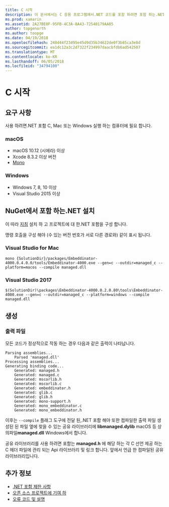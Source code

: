 ```yaml
---
title: C 시작
description: 이 문서에서는 C 응용 프로그램에서.NET 코드를 포함 하려면 포함 하는.NET을 사용 하는 방법에 설명 합니다. Mac.에 대 한 Visual Studio 2017와 Visual Studio에 포함 하는.NET을 사용 하는 방법에 설명
ms.prod: xamarin
ms.assetid: 2A27BE0F-95FB-4C3A-8A43-72540179AA85
author: topgenorth
ms.author: toopge
ms.date: 04/19/2018
ms.openlocfilehash: 248d44f23495e45d9d35b34622de0f3b85ca3e8d
ms.sourcegitcommit: ea1dc12a3c2d7322f234997daacbfdb6ad542507
ms.translationtype: MT
ms.contentlocale: ko-KR
ms.lasthandoff: 06/05/2018
ms.locfileid: "34794100"
---
```

# <a name="getting-started-with-c"></a>C 시작

## <a name="requirements"></a>요구 사항

사용 하려면.NET 포함 C, Mac 또는 Windows 실행 하는 컴퓨터에 필요 합니다.

### <a name="macos"></a>macOS

* macOS 10.12 (시에라) 이상
* Xcode 8.3.2 이상 버전
* [Mono](http://www.mono-project.com/download/)

### <a name="windows"></a>Windows

* Windows 7, 8, 10 이상
* Visual Studio 2015 이상

## <a name="installing-net-embedding-from-nuget"></a>NuGet에서 포함 하는.NET 설치

이 따라 [지침](~/tools/dotnet-embedding/get-started/install/install.md) 설치 하 고 프로젝트에 대 한.NET 포함을 구성 합니다.

명령 호출을 구성 해야 (수 있는 버전 번호가 서로 다른 경로와) 같이 표시 됩니다.

### <a name="visual-studio-for-mac"></a>Visual Studio for Mac

```shell
mono {SolutionDir}/packages/Embeddinator-4000.0.4.0.0/tools/Embeddinator-4000.exe --gen=c --outdir=managed_c --platform=macos --compile managed.dll
```

### <a name="visual-studio-2017"></a>Visual Studio 2017

```shell
$(SolutionDir)\packages\Embeddinator-4000.0.2.0.80\tools\Embeddinator-4000.exe --gen=c --outdir=managed_c --platform=windows --compile managed.dll
```

## <a name="generation"></a>생성

### <a name="output-files"></a>출력 파일

모든 코드가 정상적으로 작동 하는 경우 다음과 같은 출력이 나타납니다.

```shell
Parsing assemblies...
    Parsed 'managed.dll'
Processing assemblies...
Generating binding code...
    Generated: managed.h
    Generated: managed.c
    Generated: mscorlib.h
    Generated: mscorlib.c
    Generated: embeddinator.h
    Generated: glib.c
    Generated: glib.h
    Generated: mono-support.h
    Generated: mono_embeddinator.c
    Generated: mono_embeddinator.h
```

이후는 `--compile` 플래그 도구에 전달 된,.NET 포함 해야 또한 컴파일한 출력 파일 생성된 된 파일 옆에 찾을 수 있는 공유 라이브러리에 **libmanaged.dylib** macOS 등 상의파일**managed.dll** Windows에서 합니다.

공유 라이브러리를 사용 하려면 포함는 **managed.h** 에 해당 하는 각 C 선언 제공 하는 C 헤더 파일에 관리 되는 Api 라이브러리 및 링크 합니다. 앞에서 언급 한 컴파일된 공유 라이브러리입니다.

## <a name="further-reading"></a>추가 정보

* [.NET 포함 제한 사항](~/tools/dotnet-embedding/limitations.md)
* [오픈 소스 프로젝트에 기여 하](https://github.com/mono/Embeddinator-4000/blob/master/Contributing.md)
* [오류 코드 및 설명](~/tools/dotnet-embedding/errors.md)
